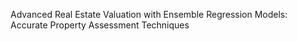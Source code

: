 Advanced Real Estate Valuation with Ensemble Regression Models: Accurate Property Assessment Techniques
